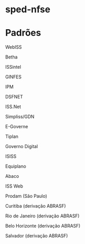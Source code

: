 # sped-nfse


# Padrões

WebISS

Betha

ISSintel

GINFES

IPM

DSFNET

ISS.Net

Simpliss/GDN

E-Governe

Tiplan

Governo Digital

ISISS

Equiplano

Abaco

ISS Web

Prodam (São Paulo)

Curitiba (derivação ABRASF)

Rio de Janeiro (derivação ABRASF)

Belo Horizonte (derivação ABRASF)
 
Salvador (derivação ABRASF)

